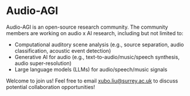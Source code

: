 # Audio-AGI 

Audio-AGI is an open-source research community. The community members are working on audio x AI research, including but not limited to:
- Computational auditory scene analysis (e.g., source separation, audio classification, acoustic event detection)
- Generative AI for audio (e.g., text-to-audio/music/speech synthesis, audio super-resolution)
- Large language models (LLMs) for audio/speech/music signals

Welcome to join us! Feel free to email xubo.liu@surrey.ac.uk to discuss potential collaboration opportunities!

